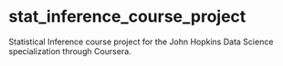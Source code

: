 stat_inference_course_project
=============================

Statistical Inference course project for the John Hopkins Data Science specialization through Coursera. 
